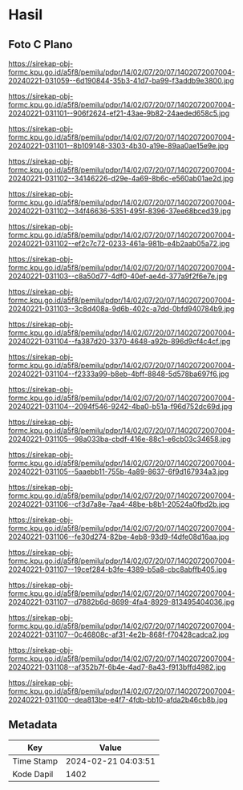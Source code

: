 # Hasil

## Foto C Plano

https://sirekap-obj-formc.kpu.go.id/a5f8/pemilu/pdpr/14/02/07/20/07/1402072007004-20240221-031059--6d190844-35b3-41d7-ba99-f3addb9e3800.jpg

https://sirekap-obj-formc.kpu.go.id/a5f8/pemilu/pdpr/14/02/07/20/07/1402072007004-20240221-031101--906f2624-ef21-43ae-9b82-24aeded658c5.jpg

https://sirekap-obj-formc.kpu.go.id/a5f8/pemilu/pdpr/14/02/07/20/07/1402072007004-20240221-031101--8b109148-3303-4b30-a19e-89aa0ae15e9e.jpg

https://sirekap-obj-formc.kpu.go.id/a5f8/pemilu/pdpr/14/02/07/20/07/1402072007004-20240221-031102--34146226-d29e-4a69-8b6c-e560ab01ae2d.jpg

https://sirekap-obj-formc.kpu.go.id/a5f8/pemilu/pdpr/14/02/07/20/07/1402072007004-20240221-031102--34f46636-5351-495f-8396-37ee68bced39.jpg

https://sirekap-obj-formc.kpu.go.id/a5f8/pemilu/pdpr/14/02/07/20/07/1402072007004-20240221-031102--ef2c7c72-0233-461a-981b-e4b2aab05a72.jpg

https://sirekap-obj-formc.kpu.go.id/a5f8/pemilu/pdpr/14/02/07/20/07/1402072007004-20240221-031103--c8a50d77-4df0-40ef-ae4d-377a9f2f6e7e.jpg

https://sirekap-obj-formc.kpu.go.id/a5f8/pemilu/pdpr/14/02/07/20/07/1402072007004-20240221-031103--3c8d408a-9d6b-402c-a7dd-0bfd940784b9.jpg

https://sirekap-obj-formc.kpu.go.id/a5f8/pemilu/pdpr/14/02/07/20/07/1402072007004-20240221-031104--fa387d20-3370-4648-a92b-896d9cf4c4cf.jpg

https://sirekap-obj-formc.kpu.go.id/a5f8/pemilu/pdpr/14/02/07/20/07/1402072007004-20240221-031104--f2333a99-b8eb-4bff-8848-5d578ba697f6.jpg

https://sirekap-obj-formc.kpu.go.id/a5f8/pemilu/pdpr/14/02/07/20/07/1402072007004-20240221-031104--2094f546-9242-4ba0-b51a-f96d752dc69d.jpg

https://sirekap-obj-formc.kpu.go.id/a5f8/pemilu/pdpr/14/02/07/20/07/1402072007004-20240221-031105--98a033ba-cbdf-416e-88c1-e6cb03c34658.jpg

https://sirekap-obj-formc.kpu.go.id/a5f8/pemilu/pdpr/14/02/07/20/07/1402072007004-20240221-031105--5aaebb11-755b-4a89-8637-6f9d167934a3.jpg

https://sirekap-obj-formc.kpu.go.id/a5f8/pemilu/pdpr/14/02/07/20/07/1402072007004-20240221-031106--cf3d7a8e-7aa4-48be-b8b1-20524a0fbd2b.jpg

https://sirekap-obj-formc.kpu.go.id/a5f8/pemilu/pdpr/14/02/07/20/07/1402072007004-20240221-031106--fe30d274-82be-4eb8-93d9-f4dfe08d16aa.jpg

https://sirekap-obj-formc.kpu.go.id/a5f8/pemilu/pdpr/14/02/07/20/07/1402072007004-20240221-031107--19cef284-b3fe-4389-b5a8-cbc8abffb405.jpg

https://sirekap-obj-formc.kpu.go.id/a5f8/pemilu/pdpr/14/02/07/20/07/1402072007004-20240221-031107--d7882b6d-8699-4fa4-8929-813495404036.jpg

https://sirekap-obj-formc.kpu.go.id/a5f8/pemilu/pdpr/14/02/07/20/07/1402072007004-20240221-031107--0c46808c-af31-4e2b-868f-f70428cadca2.jpg

https://sirekap-obj-formc.kpu.go.id/a5f8/pemilu/pdpr/14/02/07/20/07/1402072007004-20240221-031108--af352b7f-6b4e-4ad7-8a43-f913bffd4982.jpg

https://sirekap-obj-formc.kpu.go.id/a5f8/pemilu/pdpr/14/02/07/20/07/1402072007004-20240221-031100--dea813be-e4f7-4fdb-bb10-afda2b46cb8b.jpg


## Metadata

| Key        | Value               |
| ---------- | ------------------- |
| Time Stamp | 2024-02-21 04:03:51 |
| Kode Dapil | 1402                |




